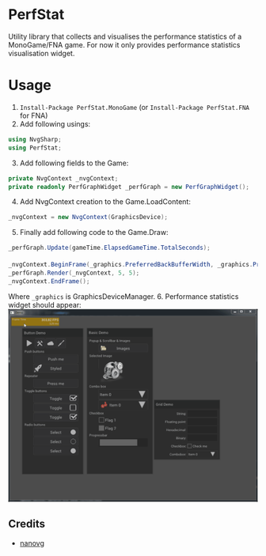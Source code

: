 # PerfStat
Utility library that collects and visualises the performance statistics of a MonoGame/FNA game. For now it only provides performance statistics visualisation widget.

# Usage
1. `Install-Package PerfStat.MonoGame` (or `Install-Package PerfStat.FNA` for FNA)
2. Add following usings:
  ```c#
  using NvgSharp;
  using PerfStat;
  ```
3. Add following fields to the Game:
  ```c#
  private NvgContext _nvgContext;
  private readonly PerfGraphWidget _perfGraph = new PerfGraphWidget();
  ```
4. Add NvgContext creation to the Game.LoadContent:
  ```c#
  _nvgContext = new NvgContext(GraphicsDevice);
  ```
5. Finally add following code to the Game.Draw:
  ```c#
  _perfGraph.Update(gameTime.ElapsedGameTime.TotalSeconds);

  _nvgContext.BeginFrame(_graphics.PreferredBackBufferWidth, _graphics.PreferredBackBufferHeight, 1.0f);
  _perfGraph.Render(_nvgContext, 5, 5);
  _nvgContext.EndFrame();
  ```
  Where `_graphics` is GraphicsDeviceManager.
6. Performance statistics widget should appear:
![](/images/perfstat.gif)

## Credits
* [nanovg](https://github.com/memononen/nanovg)
